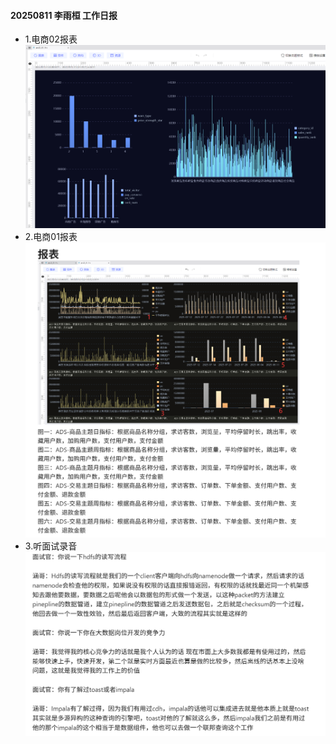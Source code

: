 #### 20250811 李雨桓 工作日报
* 1.电商02报表![img_1.png](img_1.png)
* 2.电商01报表![img_2.png](img_2.png)
* 3.听面试录音![img.png](img.png)